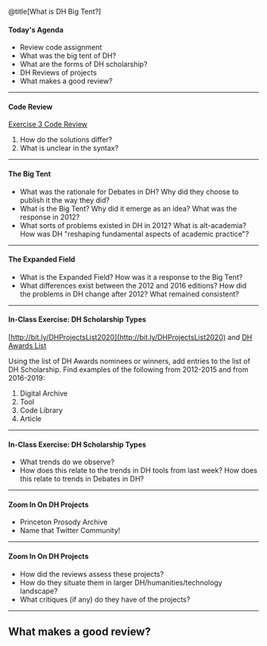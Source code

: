 @title[What is DH Big Tent?]

#### Today's Agenda

- Review code assignment
- What was the big tent of DH?
- What are the forms of DH scholarship?
- DH Reviews of projects
- What makes a good review?

---
#### Code Review

[Exercise 3 Code Review](https://github.com/ZoeLeBlanc/IntroToDH2020/blob/gh-pages/week3/code_review_week2.py)

1. How do the solutions differ?
2. What is unclear in the syntax?

---
#### The Big Tent

- What was the rationale for Debates in DH? Why did they choose to publish it the way they did?
- What is the Big Tent? Why did it emerge as an idea? What was the response in 2012?
- What sorts of problems existed in DH in 2012? What is alt-academia? How was DH "reshaping fundamental aspects of academic practice"?

---
#### The Expanded Field

- What is the Expanded Field? How was it a response to the Big Tent?
- What differences exist between the 2012 and 2016 editions? How did the problems in DH change after 2012? What remained consistent?
  
---
#### In-Class Exercise: DH Scholarship Types

[http://bit.ly/DHProjectsList2020](http://bit.ly/DHProjectsList2020) and [DH Awards List](http://dhawards.org/)

Using the list of DH Awards nominees or winners, add entries to the list of DH Scholarship. Find examples of the following from 2012-2015 and from 2016-2019:
1. Digital Archive
2. Tool
3. Code Library
4. Article

---
#### In-Class Exercise: DH Scholarship Types

- What trends do we observe?
- How does this relate to the trends in DH tools from last week? How does this relate to trends in Debates in DH?

---
#### Zoom In On DH Projects

- Princeton Prosody Archive
- Name that Twitter Community!

---
#### Zoom In On DH Projects

- How did the reviews assess these projects?
- How do they situate them in larger DH/humanities/technology landscape?
- What critiques (if any) do they have of the projects?

---
## What makes a good review?
